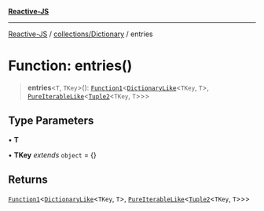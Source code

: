 [**Reactive-JS**](../../../README.md)

***

[Reactive-JS](../../../README.md) / [collections/Dictionary](../README.md) / entries

# Function: entries()

> **entries**\<`T`, `TKey`\>(): [`Function1`](../../../functions/type-aliases/Function1.md)\<[`DictionaryLike`](../../interfaces/DictionaryLike.md)\<`TKey`, `T`\>, [`PureIterableLike`](../../../computations/interfaces/PureIterableLike.md)\<[`Tuple2`](../../../functions/type-aliases/Tuple2.md)\<`TKey`, `T`\>\>\>

## Type Parameters

• **T**

• **TKey** *extends* `object` = \{\}

## Returns

[`Function1`](../../../functions/type-aliases/Function1.md)\<[`DictionaryLike`](../../interfaces/DictionaryLike.md)\<`TKey`, `T`\>, [`PureIterableLike`](../../../computations/interfaces/PureIterableLike.md)\<[`Tuple2`](../../../functions/type-aliases/Tuple2.md)\<`TKey`, `T`\>\>\>
